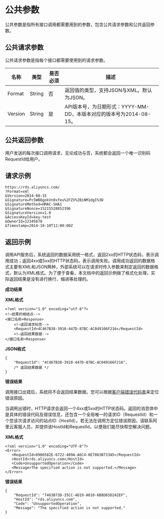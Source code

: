 # 公共参数

公共参数是指所有接口调用都需要用到的参数，包含公共请求参数和公共返回参数。

## 公共请求参数 

公共请求参数是指每个接口都需要使用到的请求参数。

|名称|类型|是否必须|描述|
|---|-------|--------|-------|
|Format|String|否|返回值的类型，支持JSON与XML。默认为JSON。|
|Version|String|是|API版本号，为日期形式：YYYY-MM-DD，本版本对应的版本号为2014-08-15。|

## 公共返回参数

用户发送的每次接口调用请求，无论成功与否，系统都会返回一个唯一识别码RequestId给用户。

## 请求示例 

```
https://rds.aliyuncs.com/
?Format=xml
&Version=2014-08-15
&Signature=Pc5WB8gokVn0xfeu%2FZV%2BiNM1dgI%3D 
&SignatureMethod=HMAC-SHA1
&SignatureNonce=15215528852396
&SignatureVersion=1.0
&AccessKeyId=key-test
&OwnerId=12345678
&Timestamp=2014-10-10T12:00:00Z
```

## 返回示例 

调用API服务后，系统返回的数据采用统一格式，返回2xx的HTTP状态码，表示调用成功；返回4xx或5xx的HTTP状态码，表示调用失败。调用成功返回的数据格式主要有XML和JSON两种，外部系统可以在请求时传入参数来制定返回的数据格式，默认为XML格式。为了便于查看，本文档中的返回示例做了格式化处理，实际返回结果是没有进行换行、缩进等处理的。

**成功结果**

**XML格式**

```
<?xml version="1.0" encoding="utf-8"?> 
<!—结果的根结点-->
<接口名称+Response>
    <!—返回请求标签-->
    <RequestId>4C467B38-3910-447D-87BC-AC049166F216</RequestId>
    <!—返回结果数据-->
</接口名称+Response>
```

**JSON格式**

```
{
    "RequestId": "4C467B38-3910-447D-87BC-AC049166F216",
    /* 返回结果数据 */
}
```

**错误结果**

调用接口出错后，系统将不会返回结果数据。您可以根据[客户端错误代码表](intl.zh-CN/API参考/API参考/附表/客户端错误代码表.md#)来定位错误原因。

当调用出错时，HTTP请求会返回一个4xx或5xx的HTTP状态码。返回的消息体中是具体的错误代码及错误信息，还包含一个全局唯一的请求ID（RequestId）和一个您该次请求访问的站点ID（HostId）。若无法在调用方定位错误原因，请联系阿里云客服人员，并提供该HostId和RequestId，以便我们能尽快帮您解决问题。

**XML格式**

```
<?xml version="1.0" encoding="UTF-8"?>
<Error>
   <RequestId>8906582E-6722-409A-A6C4-0E7863B733A5</RequestId>
   <HostId>rds.aliyuncs.com</HostId>
   <Code>UnsupportedOperation</Code>
   <Message>The specified action is not supported.</Message>
</Error>
```

**错误结果**

```
{
    "RequestId": "7463B73D-35CC-4D19-A010-6B8D65D242EF",
    "HostId": "rds.aliyuncs.com",
    "Code": "UnsupportedOperation",
    "Message": "The specified action is not supported."
}
```
